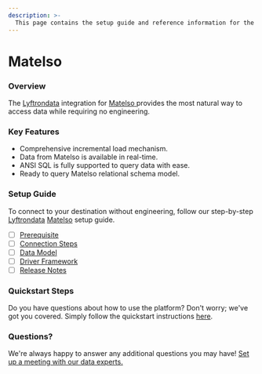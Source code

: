 ```yaml
---
description: >-
  This page contains the setup guide and reference information for the Matelso source connector.
---
```


# Matelso

### Overview

The [Lyftrondata](https://www.lyftrondata.com/) integration for [Matelso](https://www.lyftrondata.com/integration/matelso/)[ ](https://www.lyftrondata.com/integration/matelso/)provides the most natural way to access data while requiring no engineering.

### Key Features

* Comprehensive incremental load mechanism.
* Data from Matelso is available in real-time.&#x20;
* ANSI SQL is fully supported to query data with ease.
* Ready to query Matelso relational schema model.

### Setup Guide

To connect to your destination without engineering, follow our step-by-step [Lyftrondata](https://www.lyftrondata.com/)  [Matelso](https://www.lyftrondata.com/integration/matelso/) setup guide.

* [ ] [Prerequisite](../../marketing-analytics/matelso/prerequisite.md)
* [ ] [Connection Steps](../../marketing-analytics/matelso/connection-steps.md)
* [ ] [Data Model](../../marketing-analytics/matelso/data-model/)
* [ ] [Driver Framework](../../marketing-analytics/matelso/driver-framework/)
* [ ] [Release Notes](../../marketing-analytics/matelso/release-notes.md)

### Quickstart Steps

Do you have questions about how to use the platform? Don't worry; we've got you covered. Simply follow the quickstart instructions [here](../../../quickstart-steps.md).

### Questions? <a href="#questions" id="questions"></a>

We're always happy to answer any additional questions you may have! [Set up a meeting with our data experts.](https://www.lyftrondata.com/book-a-meeting/)

